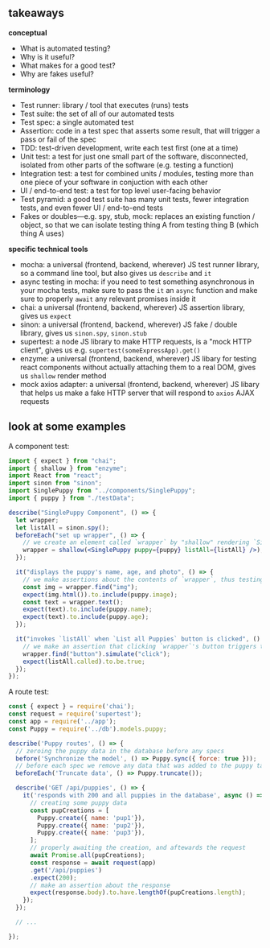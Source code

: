 ## takeaways

**conceptual**

- What is automated testing?
- Why is it useful?
- What makes for a good test?
- Why are fakes useful?

**terminology**

- Test runner: library / tool that executes (runs) tests
- Test suite: the set of all of our automated tests
- Test spec: a single automated test
- Assertion: code in a test spec that asserts some result, that will trigger a pass or fail of the spec
- TDD: test-driven development, write each test first (one at a time)
- Unit test: a test for just one small part of the software, disconnected, isolated from other parts of the software (e.g. testing a function)
- Integration test: a test for combined units / modules, testing more than one piece of your software in conjuction with each other
- UI / end-to-end test: a test for top level user-facing behavior
- Test pyramid: a good test suite has many unit tests, fewer integration tests, and even fewer UI / end-to-end tests
- Fakes or doubles—e.g. spy, stub, mock: replaces an existing function / object, so that we can isolate testing thing A from testing thing B (which thing A uses)

**specific technical tools**

- mocha: a universal (frontend, backend, wherever) JS test runner library, so a command line tool, but also gives us `describe` and `it`
- async testing in mocha: if you need to test something asynchronous in your mocha tests, make sure to pass the `it` an `async` function and make sure to properly `await` any relevant promises inside it
- chai: a universal (frontend, backend, wherever) JS assertion library, gives us `expect`
- sinon: a universal (frontend, backend, wherever) JS fake / double library, gives us `sinon.spy`, `sinon.stub`
- supertest: a node JS library to make HTTP requests, is a "mock HTTP client", gives us e.g. `supertest(someExpressApp).get()`
- enzyme: a universal (frontend, backend, wherever) JS libary for testing react components without actually attaching them to a real DOM, gives us `shallow` render method
- mock axios adapter: a universal (frontend, backend, wherever) JS libary that helps us make a fake HTTP server that will respond to `axios` AJAX requests

## look at some examples

A component test:

```jsx
import { expect } from "chai";
import { shallow } from "enzyme";
import React from "react";
import sinon from "sinon";
import SinglePuppy from "../components/SinglePuppy";
import { puppy } from "./testData";

describe("SinglePuppy Component", () => {
  let wrapper;
  let listAll = sinon.spy();
  beforeEach("set up wrapper", () => {
    // we create an element called `wrapper` by "shallow" rendering `SinglePuppy`
    wrapper = shallow(<SinglePuppy puppy={puppy} listAll={listAll} />);
  });

  it("displays the puppy's name, age, and photo", () => {
    // we make assertions about the contents of `wrapper`, thus testing how `SinglePuppy` determines the UI
    const img = wrapper.find("img");
    expect(img.html()).to.include(puppy.image);
    const text = wrapper.text();
    expect(text).to.include(puppy.name);
    expect(text).to.include(puppy.age);
  });

  it("invokes `listAll` when `List all Puppies` button is clicked", () => {
    // we make an assertion that clicking `wrapper`'s button triggers the callback it received as a prop
    wrapper.find("button").simulate("click");
    expect(listAll.called).to.be.true;
  });
});
```

A route test:

```js
const { expect } = require('chai');
const request = require('supertest');
const app = require('../app');
const Puppy = require('../db').models.puppy;

describe('Puppy routes', () => {
  // zeroing the puppy data in the database before any specs
  before('Synchronize the model', () => Puppy.sync({ force: true }));
  // before each spec we remove any data that was added to the puppy table
  beforeEach('Truncate data', () => Puppy.truncate());

  describe('GET /api/puppies', () => {
    it('responds with 200 and all puppies in the database', async () => {
      // creating some puppy data
      const pupCreations = [
        Puppy.create({ name: 'pup1'}),
        Puppy.create({ name: 'pup2'}),
        Puppy.create({ name: 'pup3'}),
      ];
      // properly awaiting the creation, and aftewards the request
      await Promise.all(pupCreations);
      const response = await request(app)
      .get('/api/puppies')
      .expect(200);
      // make an assertion about the response
      expect(response.body).to.have.lengthOf(pupCreations.length);
    });
  });

  // ...

});
```
